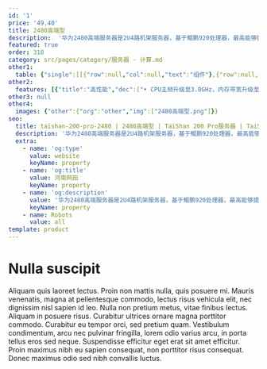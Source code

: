 ```yaml
---
id: '1'
price: '49.40'
title: 2480高端型
description:  '华为2480高端服务器是2U4路机架服务器，基于鲲鹏920处理器，最高能够提供256核、3.0GHz主频的计算能力和最多25个SSD硬盘。2480高端服务器具有领先的数据库性能、创新的RAS特性以及权威的安全可信认证，适合为企业关键业务提供澎湃的高可靠算力。'
featured: true
order: 318
category: src/pages/category/服务器 - 计算.md
other1: 
  table: {"single":[[{"row":null,"col":null,"text":"组件"},{"row":null,"col":null,"text":"规格"}],[{"row":null,"col":null,"text":"形态"},{"row":null,"col":null,"text":"2U机架服务器"}],[{"row":null,"col":null,"text":"处理器型号"},{"row":null,"col":null,"text":"4个鲲鹏920处理器（型号：7265，64核，3.0GHz主频或型号：5255，48核，3.0GHz主频）"}],[{"row":null,"col":null,"text":"内存插槽"},{"row":null,"col":null,"text":"32个DDR4-3200 DIMM插槽"}],[{"row":null,"col":null,"text":"本地存储"},{"row":null,"col":null,"text":"25盘位型号：前端配置25个2.5英寸SAS/SATA SSD硬盘；\n8盘位型号：前端配置8个2.5英寸 SAS/SATA SSD 硬盘"}],[{"row":null,"col":null,"text":"RAID支持"},{"row":null,"col":null,"text":"支持RAID 0, 1, 5, 6, 10, 50, 60 支持超级电容掉电保护"}],[{"row":null,"col":null,"text":"板载网络"},{"row":null,"col":null,"text":"1个板载网络插卡，支持4*10GE光口或者4*25GE光口\n1个板载LOM，支持4*GE电口"}],[{"row":null,"col":null,"text":"PCIe扩展"},{"row":null,"col":null,"text":"最多4个PCIe 4.0 x8+2个PCIe 4.0 x16标准插槽"}],[{"row":null,"col":null,"text":"电源"},{"row":null,"col":null,"text":"2个热插拔2000W交流电源模块，支持1+1冗余"}],[{"row":null,"col":null,"text":"供电"},{"row":null,"col":null,"text":"支持220~240V AC，240V DC"}],[{"row":null,"col":null,"text":"风扇"},{"row":null,"col":null,"text":"支持6个热拔插风扇模组，支持N+1冗余"}],[{"row":null,"col":null,"text":"温度"},{"row":null,"col":null,"text":"5℃～35℃"}],[{"row":null,"col":null,"text":"尺寸(宽x深x高)"},{"row":null,"col":null,"text":"447 mm*790 mm*86.1 mm"}]]}
other2:
  features: [{"title":"高性能","dec":["• CPU主频升级至3.0GHz，内存带宽升级至32个3200MT/s，整机性能提升13%\n• 240w tpmC OLTP数据库性能，领先业界水平2倍"]},{"title":"高可靠","dec":["• 支持CPU故障核在线隔离和内存故障自愈\n• 支持BIOS/BMC/OS和数据库全栈协同，数据库业务修复率99.9%"]},{"title":"高安全","dec":["• 芯片安全：鲲鹏处理器获得国密芯片一级认证\n• 软件安全：iBMC管理软件获得CC EAL2+级别认证\n• 整机安全：获得绿色计算服务器可信赖最高级评价"]}]
other3: null
other4:
  images: {"other":{"org":"other","img":["2480高端型.png"]}}
seo:
  title: taishan-200-pro-2480 | 2480高端型 | TaiShan 200 Pro服务器 | TaiShan服务器 | 服务器 - 计算 | 数据中心
  description: '华为2480高端服务器是2U4路机架服务器，基于鲲鹏920处理器，最高能够提供256核、3.0GHz主频的计算能力和最多25个SSD硬盘。2480高端服务器具有领先的数据库性能、创新的RAS特性以及权威的安全可信认证，适合为企业关键业务提供澎湃的高可靠算力。'
  extra:
    - name: 'og:type'
      value: website
      keyName: property
    - name: 'og:title'
      value: 河南网田
      keyName: property
    - name: 'og:description'
      value: '华为2480高端服务器是2U4路机架服务器，基于鲲鹏920处理器，最高能够提供256核、3.0GHz主频的计算能力和最多25个SSD硬盘。2480高端服务器具有领先的数据库性能、创新的RAS特性以及权威的安全可信认证，适合为企业关键业务提供澎湃的高可靠算力。'
      keyName: property
    - name: Robots
      value: all
template: product
---
```


# Nulla suscipit

Aliquam quis laoreet lectus. Proin non mattis nulla, quis posuere mi. Mauris venenatis, magna at pellentesque commodo, lectus risus vehicula elit, nec dignissim nisl sapien id leo. Nulla non pretium metus, vitae finibus lectus. Aliquam in posuere risus. Curabitur ultrices ornare magna porttitor commodo. Curabitur eu tempor orci, sed pretium quam. Vestibulum condimentum, arcu nec pulvinar fringilla, lorem odio varius arcu, in porta tellus eros sed neque. Suspendisse efficitur eget erat sit amet efficitur. Proin maximus nibh eu sapien consequat, non porttitor risus consequat. Donec maximus odio sed nibh convallis luctus.